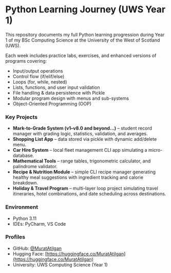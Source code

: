 #  Python Learning Journey (UWS Year 1)

This repository documents my full Python learning progression during Year 1 of my BSc Computing Science at the University of the West of Scotland (UWS).

Each week includes practice labs, exercises, and enhanced versions of programs covering:
- Input/output operations  
- Control flow (if/elif/else)  
- Loops (for, while, nested)  
- Lists, functions, and user input validation  
- File handling & data persistence with Pickle  
- Modular program design with menus and sub-systems
- Object-Oriented Programming (OOP)

###  Key Projects
- **Mark-to-Grade System (v1–v8.0 and beyond...)** – student record manager with grading logic, statistics, validation, and averages.  
- **Shopping List App** – data stored via pickle with dynamic add/delete menu.  
- **Car Hire System** – local fleet management CLI app simulating a micro-database.  
- **Mathematical Tools** – range tables, trigonometric calculator, and palindrome validator.
- **Recipe & Nutrition Module** – simple CLI recipe manager generating healthy meal suggestions with ingredient tracking and calorie breakdown.
- **Holiday & Travel Program** – multi-layer loop project simulating travel itineraries, hotel combinations, and date scheduling across destinations.
   

###  Environment
- Python 3.11  
- IDEs: PyCharm, VS Code  

###  Profiles
- GitHub: [@MuratAtilgan](https://github.com/MuratAtilgan)
- Hugging Face: [https://huggingface.co/MuratAtilgan](https://huggingface.co/MuratAtilgan)
- University: UWS Computing Science (Year 1)
